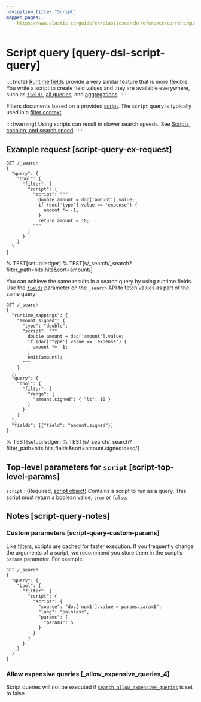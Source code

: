 ```yaml
---
navigation_title: "Script"
mapped_pages:
  - https://www.elastic.co/guide/en/elasticsearch/reference/current/query-dsl-script-query.html
---
```


# Script query [query-dsl-script-query]


::::{note}
[Runtime fields](docs-content://manage-data/data-store/mapping/runtime-fields.md) provide a very similar feature that is more flexible. You write a script to create field values and they are available everywhere, such as [`fields`](/reference/elasticsearch/rest-apis/retrieve-selected-fields.md), [all queries](/reference/query-languages/querydsl.md), and [aggregations](/reference/data-analysis/aggregations/index.md).
::::


Filters documents based on a provided [script](docs-content://explore-analyze/scripting/modules-scripting-using.md). The `script` query is typically used in a [filter context](/reference/query-languages/query-filter-context.md).

::::{warning}
Using scripts can result in slower search speeds. See [Scripts, caching, and search speed](docs-content://explore-analyze/scripting/scripts-search-speed.md).
::::


## Example request [script-query-ex-request]

```console
GET /_search
{
  "query": {
    "bool": {
      "filter": {
        "script": {
          "script": """
            double amount = doc['amount'].value;
            if (doc['type'].value == 'expense') {
              amount *= -1;
            }
            return amount < 10;
          """
        }
      }
    }
  }
}
```
% TEST[setup:ledger]
% TEST[s/_search/_search?filter_path=hits.hits&sort=amount/]

You can achieve the same results in a search query by using runtime fields. Use the [`fields`](/reference/elasticsearch/rest-apis/retrieve-selected-fields.md) parameter on the `_search` API to fetch values as part of the same query:

```console
GET /_search
{
  "runtime_mappings": {
    "amount.signed": {
      "type": "double",
      "script": """
        double amount = doc['amount'].value;
        if (doc['type'].value == 'expense') {
          amount *= -1;
        }
        emit(amount);
      """
    }
  },
  "query": {
    "bool": {
      "filter": {
        "range": {
          "amount.signed": { "lt": 10 }
        }
      }
    }
  },
  "fields": [{"field": "amount.signed"}]
}
```
% TEST[setup:ledger]
% TEST[s/_search/_search?filter_path=hits.hits.fields&sort=amount.signed:desc/]


## Top-level parameters for `script` [script-top-level-params]

`script`
:   (Required, [script object](docs-content://explore-analyze/scripting/modules-scripting-using.md)) Contains a script to run as a query. This script must return a boolean value, `true` or `false`.


## Notes [script-query-notes]

### Custom parameters [script-query-custom-params]

Like [filters](/reference/query-languages/query-filter-context.md), scripts are cached for faster execution. If you frequently change the arguments of a script, we recommend you store them in the script’s `params` parameter. For example:

```console
GET /_search
{
  "query": {
    "bool": {
      "filter": {
        "script": {
          "script": {
            "source": "doc['num1'].value > params.param1",
            "lang": "painless",
            "params": {
              "param1": 5
            }
          }
        }
      }
    }
  }
}
```


### Allow expensive queries [_allow_expensive_queries_4]

Script queries will not be executed if [`search.allow_expensive_queries`](/reference/query-languages/querydsl.md#query-dsl-allow-expensive-queries) is set to false.



